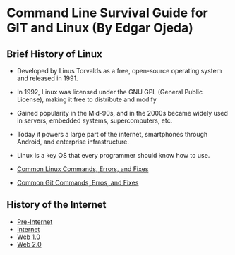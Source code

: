# Command Line Survival Guide for GIT and Linux (By Edgar Ojeda)

## Brief History of Linux
* Developed by Linus Torvalds as a free, open-source operating system and released in 1991.
* In 1992, Linux was licensed under the GNU GPL (General Public License), making it free to distribute and modify
* Gained popularity in the Mid-90s, and in the 2000s became widely used in servers, embedded systems, supercomputers, etc.
* Today it powers a large part of the internet, smartphones through Android, and enterprise infrastructure.
* Linux is a key OS that every programmer should know how to use.


* [Common Linux Commands, Errors, and Fixes](linux.md)
* [Common Git Commands, Erros, and Fixes](git.md)

## History of the Internet
* [Pre-Internet](docs/preinternet.md)
* [Internet](docs/internet.md)
* [Web 1.0](docs/web1.md)
* [Web 2.0](docs/web2.md)